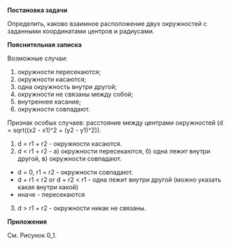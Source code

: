 **Постановка задачи**

Определить, каково взаимное расположение двух окружностей с заданными координатами центров и радиусами.

**Пояснительная записка**

Возможные случаи:
1. окружности пересекаются;
2. окружности касаются;
3. одна окружность внутри другой;
4. окружности не связаны между собой;
5. внутреннее касание;
6. окружности совпадают.

Признак особых случаев: расстояние между центрами окружностей (d = sqrt((x2 - x1)^2 + (y2 - y1)^2)).

1. d = r1 + r2 - окружности касаются.
2. d < r1 + r2 - а) окружности пересекаются, б) одна лежит внутри другой, в) окружности совпадают.
  - d = 0, r1 = r2 - окружности совпадают.
  - d + r1 < r2 or d + r2 < r1 - одна лежит внутри другой (можно указать какая внутри какой)
  - иначе - пересекаются
3. d > r1 + r2 - окружности никак не связаны.

**Приложения**

См. Рисунок 0_1.
